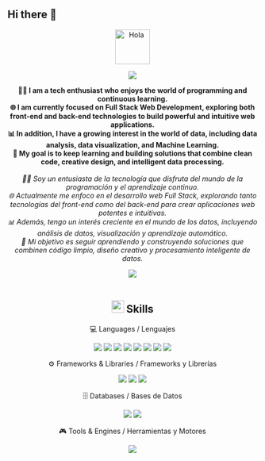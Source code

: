 ## Hi there 👋
<div align="center">
  <img alt="Hola" height="70px" width="70px" align="center" src="https://c.tenor.com/fYg91qBpDdgAAAAi/bongo-cat-transparent.gif"></img><br>
  <p align="center">
    <a href="https://github.com/fairyland0926"><img src="https://readme-typing-svg.herokuapp.com?font=Titan+One&size=30&duration=2000&pause=1000&width=435&lines=civil+engineer+in+computer+science;Ingeniero+civil+en+informatica"></a>
  </p>

  
  <p align="center">
    <b>
      👨‍💻 I am a tech enthusiast who enjoys the world of programming and continuous learning.<br>
      🌐 I am currently focused on Full Stack Web Development, exploring both front-end and back-end technologies to build powerful and intuitive web applications.<br>
      📊 In addition, I have a growing interest in the world of data, including data analysis, data visualization, and Machine Learning.<br>
      🚀 My goal is to keep learning and building solutions that combine clean code, creative design, and intelligent data processing.
    </b>
    <br><br>
    <i>
      👨‍💻 Soy un entusiasta de la tecnología que disfruta del mundo de la programación y el aprendizaje continuo.<br>
      🌐 Actualmente me enfoco en el desarrollo web Full Stack, explorando tanto tecnologías del front-end como del back-end para crear aplicaciones web potentes e intuitivas.<br>
      📊 Además, tengo un interés creciente en el mundo de los datos, incluyendo análisis de datos, visualización y aprendizaje automático.<br>
      🚀 Mi objetivo es seguir aprendiendo y construyendo soluciones que combinen código limpio, diseño creativo y procesamiento inteligente de datos.
    </i>
  </p>

  <img src="https://user-images.githubusercontent.com/73097560/115834477-dbab4500-a447-11eb-908a-139a6edaec5c.gif"><br><br>

  ## <img src="https://media2.giphy.com/media/QssGEmpkyEOhBCb7e1/giphy.gif?cid=ecf05e47a0n3gi1bfqntqmob8g9aid1oyj2wr3ds3mg700bl&rid=giphy.gif" width ="25"><b> Skills</b>

  💻 Languages / Lenguajes
  <p align="center"> <img src="https://img.shields.io/badge/Python-3776AB?style=for-the-badge&logo=python&logoColor=white"/> <img src="https://img.shields.io/badge/JavaScript-F7DF1E?style=for-the-badge&logo=javascript&logoColor=black"/> <img src="https://img.shields.io/badge/C%23-239120?style=for-the-badge&logo=c-sharp&logoColor=white"/> <img src="https://img.shields.io/badge/C++-00599C?style=for-the-badge&logo=c%2B%2B&logoColor=white"/> <img src="https://img.shields.io/badge/C-555555?style=for-the-badge&logo=c&logoColor=white"/> <img src="https://img.shields.io/badge/HTML5-E34F26?style=for-the-badge&logo=html5&logoColor=white"/> <img src="https://img.shields.io/badge/CSS3-1572B6?style=for-the-badge&logo=css3&logoColor=white"/> <img src="https://img.shields.io/badge/SQL-4479A1?style=for-the-badge&logo=postgresql&logoColor=white"/> </p>
  ⚙️ Frameworks & Libraries / Frameworks y Librerías
  <p align="center"> <img src="https://img.shields.io/badge/React-20232A?style=for-the-badge&logo=react&logoColor=61DAFB"/> <img src="https://img.shields.io/badge/Next.js-000000?style=for-the-badge&logo=next.js&logoColor=white"/> <img src="https://img.shields.io/badge/Tailwind_CSS-38B2AC?style=for-the-badge&logo=tailwind-css&logoColor=white"/> </p>
  🗄️ Databases / Bases de Datos
  <p align="center"> <img src="https://img.shields.io/badge/PostgreSQL-4169E1?style=for-the-badge&logo=postgresql&logoColor=white"/> <img src="https://img.shields.io/badge/MySQL-00758F?style=for-the-badge&logo=mysql&logoColor=white"/> </p>
  🎮 Tools & Engines / Herramientas y Motores
  <p align="center"> <img src="https://img.shields.io/badge/Unity-000000?style=for-the-badge&logo=unity&logoColor=white"/> </p>

</div>

  
<!--
**KiivYx/KiivYx** is a ✨ _special_ ✨ repository because its `README.md` (this file) appears on your GitHub profile.

Here are some ideas to get you started:

- 🔭 I’m currently working on ...
- 🌱 I’m currently learning ...
- 👯 I’m looking to collaborate on ...
- 🤔 I’m looking for help with ...
- 💬 Ask me about ...
- 📫 How to reach me: ...
- 😄 Pronouns: ...
- ⚡ Fun fact: ...
-->
